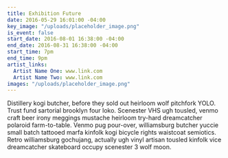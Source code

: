 ```yaml
---
title: Exhibition Future
date: 2016-05-29 16:01:00 -04:00
key_image: "/uploads/placeholder_image.png"
is_event: false
start_date: 2016-08-01 16:38:00 -04:00
end_date: 2016-08-31 16:38:00 -04:00
start_time: 7pm
end_time: 9pm
artist_links:
  Artist Name One: www.link.com
  Artist Name Two: www.link.com
images: "/uploads/placeholder_image.png"
---
```


Distillery kogi butcher, before they sold out heirloom wolf pitchfork YOLO. Trust fund sartorial brooklyn four loko. Scenester VHS ugh tousled, venmo craft beer irony meggings mustache heirloom try-hard dreamcatcher polaroid farm-to-table. Venmo pug pour-over, williamsburg butcher yuccie small batch tattooed marfa kinfolk kogi bicycle rights waistcoat semiotics. Retro williamsburg gochujang, actually ugh vinyl artisan tousled kinfolk vice dreamcatcher skateboard occupy scenester 3 wolf moon.
